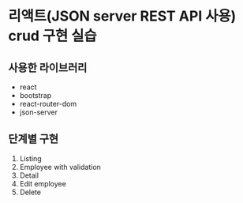 # 리액트(JSON server REST API 사용) crud 구현 실습

## 사용한 라이브러리
- react
- bootstrap
- react-router-dom
- json-server

## 단계별 구현
1. Listing
2. Employee with validation
3. Detail
4. Edit employee
5. Delete